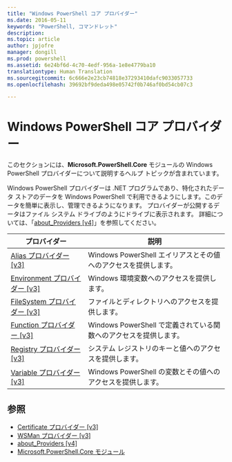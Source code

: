```yaml
---
title: "Windows PowerShell コア プロバイダー"
ms.date: 2016-05-11
keywords: "PowerShell, コマンドレット"
description: 
ms.topic: article
author: jpjofre
manager: dongill
ms.prod: powershell
ms.assetid: 6e24bf6d-4c70-4edf-956a-1e8e4779ba10
translationtype: Human Translation
ms.sourcegitcommit: 6c666e2e23cb74818e37293410dafc9033057733
ms.openlocfilehash: 39692bf9deda498e05742f0b746af0bd54cb07c3

---
```


# Windows PowerShell コア プロバイダー
このセクションには、**Microsoft.PowerShell.Core** モジュールの Windows PowerShell プロバイダーについて説明するヘルプ トピックが含まれています。

Windows PowerShell プロバイダーは .NET プログラムであり、特化されたデータ ストアのデータを Windows PowerShell で利用できるようにします。このデータを簡単に表示し、管理できるようになります。 プロバイダーが公開するデータはファイル システム ドライブのようにドライブに表示されます。 詳細については、「[about_Providers [v4]](https://technet.microsoft.com/en-us/library/2d9b3f32-be78-49ad-a547-21231c803242)」を参照してください。

|プロバイダー|説明|
|------------|---------------|
|[Alias プロバイダー [v3]](https://technet.microsoft.com/en-us/library/dce3f872-aeff-4eb2-8b38-876cd612fc29)|Windows PowerShell エイリアスとその値へのアクセスを提供します。|
|[Environment プロバイダー [v3]](https://technet.microsoft.com/en-us/library/94fcd05d-e702-4706-9b7d-ad7e5fd0ec09)|Windows 環境変数へのアクセスを提供します。|
|[FileSystem プロバイダー [v3]](https://technet.microsoft.com/en-us/library/0e494537-dfdf-437a-8b27-c21e30aa1f9f)|ファイルとディレクトリへのアクセスを提供します。|
|[Function プロバイダー [v3]](https://technet.microsoft.com/en-us/library/7dfc92f4-9a88-4399-978d-6d5d224b3e76)|Windows PowerShell で定義されている関数へのアクセスを提供します。|
|[Registry プロバイダー [v3]](https://technet.microsoft.com/en-us/library/d3c8013c-8caa-48d7-9feb-bfef0d95926e)|システム レジストリのキーと値へのアクセスを提供します。|
|[Variable プロバイダー [v3]](https://technet.microsoft.com/en-us/library/78dbcbbd-7946-4b9b-b75b-146f247f821c)|Windows PowerShell の変数とその値へのアクセスを提供します。|

## 参照
- [Certificate プロバイダー [v3]](https://technet.microsoft.com/en-us/library/3f743541-d0c6-4670-809a-b16fb01f7c4d)
- [WSMan プロバイダー [v3]](https://technet.microsoft.com/en-us/library/4c3d8d36-4f7a-4211-996f-64110e4b2eb7)
- [about_Providers [v4]](https://technet.microsoft.com/en-us/library/2d9b3f32-be78-49ad-a547-21231c803242)
- [Microsoft.PowerShell.Core モジュール](Microsoft.PowerShell.Core-Module.md)




<!--HONumber=Oct16_HO3-->


